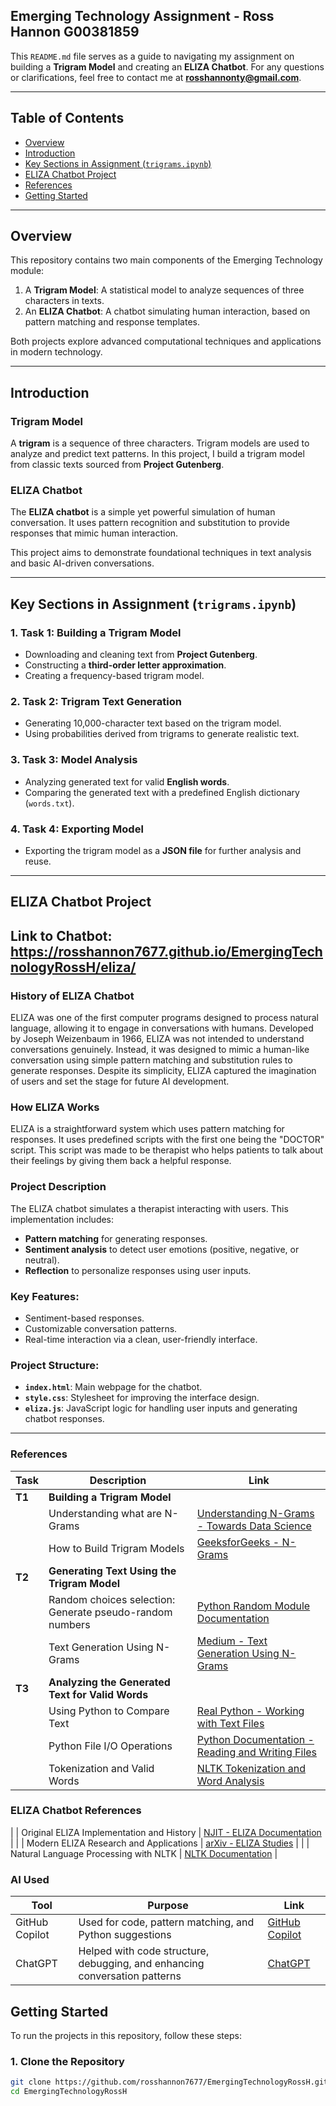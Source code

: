 ## **Emerging Technology Assignment - Ross Hannon G00381859**

This `README.md` file serves as a guide to navigating my assignment on building a **Trigram Model** and creating an **ELIZA Chatbot**. For any questions or clarifications, feel free to contact me at **rosshannonty@gmail.com**.

---

## **Table of Contents**

- [Overview](#overview)  
- [Introduction](#introduction)  
- [Key Sections in Assignment (`trigrams.ipynb`)](#key-sections-in-assignment-trigramsipynb)  
- [ELIZA Chatbot Project](#eliza-chatbot-project)  
- [References](#References)
- [Getting Started](#getting-started)  

---

## **Overview**

This repository contains two main components of the Emerging Technology module:
1. A **Trigram Model**: A statistical model to analyze sequences of three characters in texts.
2. An **ELIZA Chatbot**: A chatbot simulating human interaction, based on pattern matching and response templates.

Both projects explore advanced computational techniques and applications in modern technology.

---

## **Introduction**

### **Trigram Model**  
A **trigram** is a sequence of three characters. Trigram models are used to analyze and predict text patterns. In this project, I build a trigram model from classic texts sourced from **Project Gutenberg**.

### **ELIZA Chatbot**  
The **ELIZA chatbot** is a simple yet powerful simulation of human conversation. It uses pattern recognition and substitution to provide responses that mimic human interaction.

This project aims to demonstrate foundational techniques in text analysis and basic AI-driven conversations.

---

## **Key Sections in Assignment (`trigrams.ipynb`)**

### **1. Task 1: Building a Trigram Model**  
- Downloading and cleaning text from **Project Gutenberg**.  
- Constructing a **third-order letter approximation**.  
- Creating a frequency-based trigram model.  

### **2. Task 2: Trigram Text Generation**  
- Generating 10,000-character text based on the trigram model.  
- Using probabilities derived from trigrams to generate realistic text.  

### **3. Task 3: Model Analysis**  
- Analyzing generated text for valid **English words**.  
- Comparing the generated text with a predefined English dictionary (`words.txt`).  

### **4. Task 4: Exporting Model**  
- Exporting the trigram model as a **JSON file** for further analysis and reuse.  

---

## **ELIZA Chatbot Project**
## Link to Chatbot: https://rosshannon7677.github.io/EmergingTechnologyRossH/eliza/

### **History of ELIZA Chatbot**
ELIZA was one of the first computer programs designed to process natural language, allowing it to engage in conversations with humans. Developed by Joseph Weizenbaum in 1966, ELIZA was not intended to understand conversations genuinely. Instead, it was designed to mimic a human-like conversation using simple pattern matching and substitution rules to generate responses. Despite its simplicity, ELIZA captured the imagination of users and set the stage for future AI development.

### **How ELIZA Works**
ELIZA is a straightforward system which uses pattern matching for responses. It uses predefined scripts with the first one being the "DOCTOR" script. This script was made to be therapist who helps patients to talk about their feelings by giving them back a 
helpful response.

### **Project Description**  
The ELIZA chatbot simulates a therapist interacting with users. This implementation includes:
- **Pattern matching** for generating responses.
- **Sentiment analysis** to detect user emotions (positive, negative, or neutral).
- **Reflection** to personalize responses using user inputs.

### **Key Features**:
- Sentiment-based responses.
- Customizable conversation patterns.
- Real-time interaction via a clean, user-friendly interface.

### **Project Structure**:
- **`index.html`**: Main webpage for the chatbot.  
- **`style.css`**: Stylesheet for improving the interface design.  
- **`eliza.js`**: JavaScript logic for handling user inputs and generating chatbot responses.  

---

### **References**

| Task | Description                                    | Link                                                                                     |
|------|------------------------------------------------|------------------------------------------------------------------------------------------|
| **T1** | **Building a Trigram Model**                  |                                                                                          |
|      | Understanding what are N-Grams                 | [Understanding N-Grams - Towards Data Science](https://towardsdatascience.com/understanding-word-n-grams-and-n-gram-probability-in-natural-language-processing-9d9eef0fa058) |
|      | How to Build Trigram Models                    | [GeeksforGeeks - N-Grams](https://www.geeksforgeeks.org/n-gram-language-modelling-with-nltk/) |
| **T2** | **Generating Text Using the Trigram Model**    |                                                                                          |
|      | Random choices selection: Generate pseudo-random numbers | [Python Random Module Documentation](https://docs.python.org/3/library/random.html#random.choices) |
|      | Text Generation Using N-Grams                 | [Medium - Text Generation Using N-Grams](https://medium.com/@vsagziyaglitext-generation-using-n-grams-ef49e6e43d39) |
| **T3** | **Analyzing the Generated Text for Valid Words** |                                                                                          |
|      | Using Python to Compare Text                  | [Real Python - Working with Text Files](https://realpython.com/working-with-files-in-python/) |
|      | Python File I/O Operations                    | [Python Documentation - Reading and Writing Files](https://docs.python.org/3/tutorial/inputoutput.html#reading-and-writing-files) |
|      | Tokenization and Valid Words                  | [NLTK Tokenization and Word Analysis](https://neptune.ai/blog/tokenization-in-nlp)       |

### **ELIZA Chatbot References**
|      | Original ELIZA Implementation and History     | [NJIT - ELIZA Documentation](https://web.njit.edu/~ronkowit/eliza.html)                |
|      | Modern ELIZA Research and Applications        | [arXiv - ELIZA Studies](https://arxiv.org/abs/2406.17650)                              |
|      | Natural Language Processing with NLTK         | [NLTK Documentation](https://www.nltk.org/)                                             |

### **AI Used**
| Tool | Purpose | Link |
|------|----------|------|
| GitHub Copilot | Used for code, pattern matching, and Python suggestions  | [GitHub Copilot](https://github.com/features/copilot) |
| ChatGPT | Helped with code structure, debugging, and enhancing conversation patterns | [ChatGPT](https://openai.com/chatgpt) |

## **Getting Started**

To run the projects in this repository, follow these steps:

### **1. Clone the Repository**
```bash
git clone https://github.com/rosshannon7677/EmergingTechnologyRossH.git
cd EmergingTechnologyRossH

